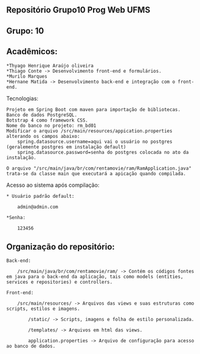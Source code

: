 ## Repositório Grupo10 Prog Web UFMS

## Grupo: 10

## Acadêmicos:

	*Thyago Henrique Araújo oliveira
	*Thiago Conte -> Desenvolvimento front-end e formulários.
	*Murilo Marques
	*Hernane Matida -> Desenvolvimento back-end e integração com o front-end.

Tecnologias:

	Projeto em Spring Boot com maven para importação de bibliotecas.
	Banco de dados PostgreSQL.
	Botstrap 4 como framework CSS.
	Nome do banco no projeto: rm_bd01
	Modificar o arquivo /src/main/resources/appication.properties alterando os campos abaixo:
		spring.datasource.username=aqui vai o usuário no postgres (geralemente postgres em instalação default)
		spring.datasource.password=senha do postgres colocada no ato da instalação.
		
	O arquivo "/src/main/java/br/com/rentamovie/ram/RamApplication.java" trata-se da classe main que executará a apicação quando compilada.

Acesso ao sistema após compilação:

	* Usuário padrão default:

		admin@admin.com

	*Senha:

		123456


## Organização do repositório:

	Back-end:
	
		/src/main/java/br/com/rentamovie/ram/ -> Contém os códigos fontes em java para o back-end da aplicação, tais como models (entities, services e repositories) e controllers.
		
	Front-end:
	
		/src/main/resources/ -> Arquivos das views e suas estruturas como scripts, estilos e imagens.
		
			/static/ -> Scripts, imagens e folha de estilo personalizada.
			
			/templates/ -> Arquivos em html das views.
			
			application.properties -> Arquivo de configuração para acesso ao banco de dados.
